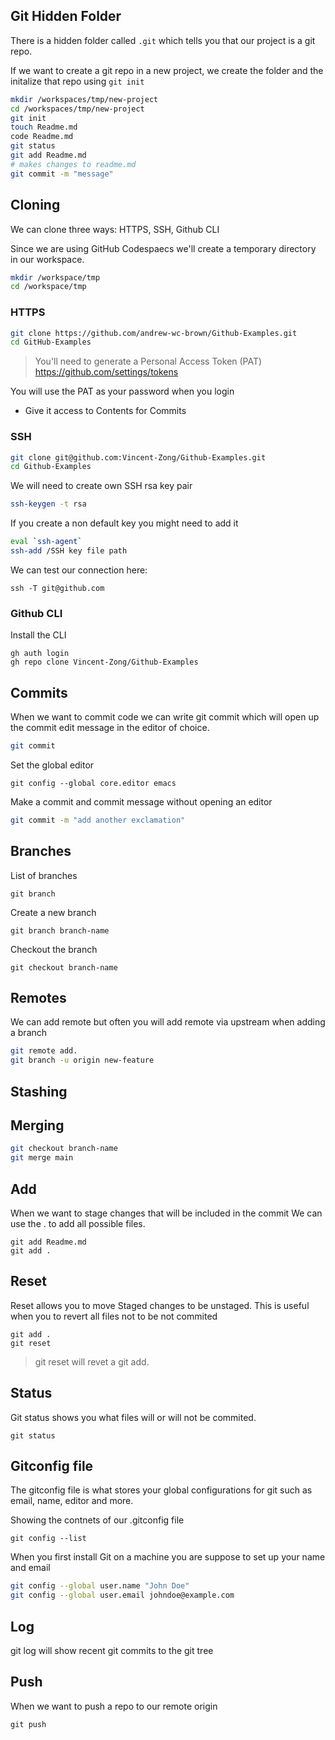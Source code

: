 ## Git Hidden Folder

There is a hidden folder called `.git` which tells you that our project is a git repo.

If we want to create a git repo in a new project, we create the folder and the initalize that repo using `git init`

```sh
mkdir /workspaces/tmp/new-project
cd /workspaces/tmp/new-project
git init
touch Readme.md
code Readme.md
git status
git add Readme.md
# makes changes to readme.md
git commit -m "message"
```


## Cloning

We can clone three ways: HTTPS, SSH, Github CLI

Since we are using GitHub Codespaecs we'll create a temporary directory in our workspace.

```sh
mkdir /workspace/tmp
cd /workspace/tmp
```


### HTTPS

```sh
git clone https://github.com/andrew-wc-brown/Github-Examples.git
cd GitHub-Examples
```

> You'll need to generate a Personal Access Token (PAT)
https://github.com/settings/tokens

You will use the PAT as your password when you login

- Give it access to Contents for Commits

### SSH

```sh
git clone git@github.com:Vincent-Zong/Github-Examples.git
cd Github-Examples
```

We will need to create own SSH rsa key pair

```sh
ssh-keygen -t rsa
```

If you create a non default key you might need to add it

```sh
eval `ssh-agent`
ssh-add /SSH key file path
```

We can test our connection here:
```
ssh -T git@github.com
```

### Github CLI

Install the CLI

```
gh auth login
gh repo clone Vincent-Zong/Github-Examples
```

## Commits


When we want to commit code we can write git commit which will open up the commit edit message in the editor of choice.

```sh
git commit
```

Set the global editor
```
git config --global core.editor emacs
```

Make a commit and commit message without opening an editor
```sh
git commit -m "add another exclamation"
```

## Branches

List of branches

```
git branch
```

Create a new branch

```
git branch branch-name
```

Checkout the branch

```
git checkout branch-name
```

## Remotes

We can add remote but often you will add remote via upstream when adding a branch

```sh
git remote add.
git branch -u origin new-feature
```

## Stashing

## Merging

```sh
git checkout branch-name
git merge main
```

## Add

When we want to stage changes that will be included in the commit
We can use the . to add all possible files.

```
git add Readme.md
git add .
```

## Reset

Reset allows you to move Staged changes to be unstaged.
This is useful when you to revert all files not to be not commited

```
git add .
git reset
```

> git reset will revet a git add. 

## Status

Git status shows you what files will or will not be commited.

```
git status
```

## Gitconfig file

The gitconfig file is what stores your global configurations for git such as email, name, editor and more.

Showing the contnets of our .gitconfig file
```
git config --list
```

When you first install Git on a machine you are suppose to set up your name and email

```sh
git config --global user.name "John Doe"
git config --global user.email johndoe@example.com
```

## Log

git log will show recent git commits to the git tree

## Push

When we want to push a repo to our remote origin

```
git push
```